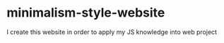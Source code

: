 # minimalism-style-website
I create this website in order to apply my JS knowledge into web project
